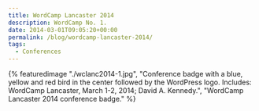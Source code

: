 ```yaml
---
title: WordCamp Lancaster 2014
description: WordCamp No. 1.
date: 2014-03-01T09:05:20+00:00
permalink: /blog/wordcamp-lancaster-2014/
tags:
  - Conferences
---
```


{% featuredimage "./wclanc2014-1.jpg", "Conference badge with a blue, yellow and red bird in the center followed by the WordPress logo. Includes: WordCamp Lancaster, March 1-2, 2014; David A. Kennedy.", "WordCamp Lancaster 2014 conference badge." %}
